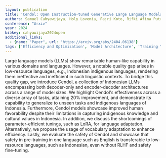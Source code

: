 ```yaml
---
layout: publication
title: 'Cendol: Open Instruction-tuned Generative Large Language Models For Indonesian Languages'
authors: Samuel Cahyawijaya, Holy Lovenia, Fajri Koto, Rifki Afina Putri, Emmanuel Dave, Jhonson Lee, Nuur Shadieq, Wawan Cenggoro, Salsabil Maulana Akbar, Muhammad Ihza Mahendra, Dea Annisayanti Putri, Bryan Wilie, Genta Indra Winata, Alham Fikri Aji, Ayu Purwarianti, Pascale Fung
conference: "Arxiv"
year: 2024
bibkey: cahyawijaya2024open
additional_links:
  - {name: "Paper", url: 'https://arxiv.org/abs/2404.06138'}
tags: ['Efficiency and Optimization', 'Model Architecture', 'Training Techniques', 'Fine-Tuning', 'Reinforcement Learning', 'Pre-Training', 'Responsible AI', 'Pretraining Methods']
---
```

Large language models (LLMs) show remarkable human-like capability in various
domains and languages. However, a notable quality gap arises in low-resource
languages, e.g., Indonesian indigenous languages, rendering them ineffective
and inefficient in such linguistic contexts. To bridge this quality gap, we
introduce Cendol, a collection of Indonesian LLMs encompassing both
decoder-only and encoder-decoder architectures across a range of model sizes.
We highlight Cendol's effectiveness across a diverse array of tasks, attaining
20% improvement, and demonstrate its capability to generalize to unseen tasks
and indigenous languages of Indonesia. Furthermore, Cendol models showcase
improved human favorability despite their limitations in capturing indigenous
knowledge and cultural values in Indonesia. In addition, we discuss the
shortcomings of parameter-efficient tunings, such as LoRA, for language
adaptation. Alternatively, we propose the usage of vocabulary adaptation to
enhance efficiency. Lastly, we evaluate the safety of Cendol and showcase that
safety in pre-training in one language such as English is transferable to
low-resource languages, such as Indonesian, even without RLHF and safety
fine-tuning.
